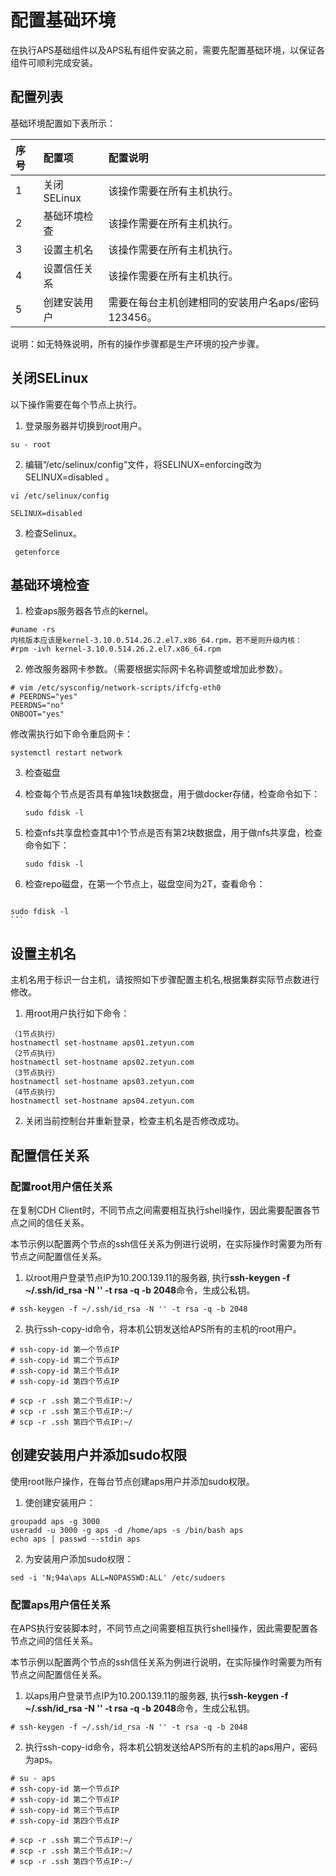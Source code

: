 #  配置基础环境

在执行APS基础组件以及APS私有组件安装之前，需要先配置基础环境，以保证各组件可顺利完成安装。

## 配置列表

基础环境配置如下表所示： 

|序号|	配置项		|配置说明	|														
| :--- | :--- |:--- |
|1	 | 关闭SELinux	|该操作需要在所有主机执行。               |
|2	 | 基础环境检查	|该操作需要在所有主机执行。               |
|3	 |设置主机名	|该操作需要在所有主机执行。                     |
|4	 |设置信任关系	|该操作需要在所有主机执行。                            |
|5	 |创建安装用户	|需要在每台主机创建相同的安装用户名aps/密码123456。    |

说明：如无特殊说明，所有的操作步骤都是生产环境的投产步骤。

## 关闭SELinux

以下操作需要在每个节点上执行。

1. 登录服务器并切换到root用户。
    
  ```
  su - root
  ```
2. 编辑“/etc/selinux/config”文件，将SELINUX=enforcing改为SELINUX=disabled 。

  ```
  vi /etc/selinux/config
  
  SELINUX=disabled
  ```  
3. 检查Selinux。   

 ```
  getenforce
 ```

## 基础环境检查

1. 检查aps服务器各节点的kernel。

  ```
  #uname -rs
  内核版本应该是kernel-3.10.0.514.26.2.el7.x86_64.rpm，若不是则升级内核：
  #rpm -ivh kernel-3.10.0.514.26.2.el7.x86_64.rpm

  ```
  
2. 修改服务器网卡参数。（需要根据实际网卡名称调整或增加此参数）。

  ```
  # vim /etc/sysconfig/network-scripts/ifcfg-eth0 
  # PEERDNS="yes"
  PEERDNS="no"
  ONBOOT="yes"

  ```
  修改需执行如下命令重启网卡：
  ```
  systemctl restart network
  ```
  
3. 检查磁盘

  1. 检查每个节点是否具有单独1块数据盘，用于做docker存储，检查命令如下：
  
        ```
      sudo fdisk -l
      ```
  
  2. 检查nfs共享盘检查其中1个节点是否有第2块数据盘，用于做nfs共享盘，检查命令如下：

        ```
      sudo fdisk -l
      ```
  
  3. 检查repo磁盘，在第一个节点上，磁盘空间为2T，查看命令：
 
     ```
    sudo fdisk -l
    ```
  
## 设置主机名

主机名用于标识一台主机，请按照如下步骤配置主机名,根据集群实际节点数进行修改。

1. 用root用户执行如下命令：
  ```
  （1节点执行）
  hostnamectl set-hostname aps01.zetyun.com
  （2节点执行）
  hostnamectl set-hostname aps02.zetyun.com
  （3节点执行）
  hostnamectl set-hostname aps03.zetyun.com
  （4节点执行）
  hostnamectl set-hostname aps04.zetyun.com
  ```
2. 关闭当前控制台并重新登录，检查主机名是否修改成功。

## 配置信任关系

### 配置root用户信任关系
在复制CDH Client时，不同节点之间需要相互执行shell操作，因此需要配置各节点之间的信任关系。

本节示例以配置两个节点的ssh信任关系为例进行说明，在实际操作时需要为所有节点之间配置信任关系。

1. 以root用户登录节点IP为10.200.139.11的服务器, 执行**ssh-keygen -f ~/.ssh/id_rsa -N '' -t rsa -q -b 2048**命令，生成公私钥。

  ```
# ssh-keygen -f ~/.ssh/id_rsa -N '' -t rsa -q -b 2048
  ```
  
2. 执行ssh-copy-id命令，将本机公钥发送给APS所有的主机的root用户。

  ```
  # ssh-copy-id 第一个节点IP
  # ssh-copy-id 第二个节点IP
  # ssh-copy-id 第三个节点IP
  # ssh-copy-id 第四个节点IP

  # scp -r .ssh 第二个节点IP:~/
  # scp -r .ssh 第三个节点IP:~/
  # scp -r .ssh 第四个节点IP:~/

  ```
  
## 创建安装用户并添加sudo权限
使用root账户操作，在每台节点创建aps用户并添加sudo权限。

1. 使创建安装用户：

  ```
  groupadd aps -g 3000
  useradd -u 3000 -g aps -d /home/aps -s /bin/bash aps
  echo aps | passwd --stdin aps 
  ```
  
2. 为安装用户添加sudo权限：

  ```
  sed -i 'N;94a\aps ALL=NOPASSWD:ALL' /etc/sudoers
  
  ```


### 配置aps用户信任关系

在APS执行安装脚本时，不同节点之间需要相互执行shell操作，因此需要配置各节点之间的信任关系。

本节示例以配置两个节点的ssh信任关系为例进行说明，在实际操作时需要为所有节点之间配置信任关系。

1. 以aps用户登录节点IP为10.200.139.11的服务器, 执行**ssh-keygen -f ~/.ssh/id_rsa -N '' -t rsa -q -b 2048**命令，生成公私钥。

  ```
# ssh-keygen -f ~/.ssh/id_rsa -N '' -t rsa -q -b 2048
  ```
  
2. 执行ssh-copy-id命令，将本机公钥发送给APS所有的主机的aps用户，密码为aps。

  ```
  # su - aps
  # ssh-copy-id 第一个节点IP
  # ssh-copy-id 第二个节点IP
  # ssh-copy-id 第三个节点IP
  # ssh-copy-id 第四个节点IP

  # scp -r .ssh 第二个节点IP:~/
  # scp -r .ssh 第三个节点IP:~/
  # scp -r .ssh 第四个节点IP:~/

  ```
















